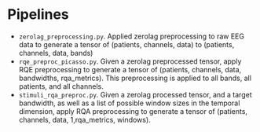 # Pipelines

- `zerolag_preprocessing.py`. Applied zerolag preprocessing to raw EEG data to generate a tensor of (patients, channels, data) to (patients, channels, data, bands)
- `rqe_preproc_picasso.py`. Given a zerolag preprocessed tensor, apply RQE preprocessing to generate a tensor of (patients, channels, data, bandwidths, rqa_metrics). This preprocessing is applied to all bands, all patients, and all channels.
- `stimuli_rqa_preproc.py`. Given a zerolag processed tensor, and a target bandwidth, as well as a list of possible window sizes in the temporal dimension, apply RQA preprocessing to generate a tensor of (patients, channels, data, 1,rqa_metrics, windows).